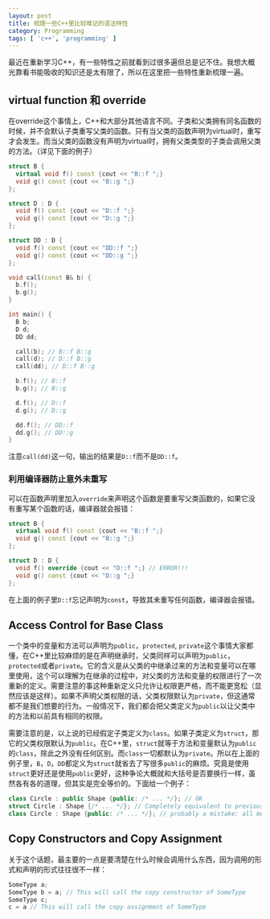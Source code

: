 ```yaml
---
layout: post
title: 梳理一些C++里比较难记的语法特性
category: Programming
tags: [ 'c++', 'programming' ]
---
```


最近在重新学习C++，有一些特性之前就看到过很多遍但总是记不住。我想大概光靠看书能吸收的知识还是太有限了，所以在这里把一些特性重新梳理一遍。

## virtual function 和 override

在override这个事情上，C++和大部分其他语言不同。子类和父类拥有同名函数的时候，并不会默认子类重写父类的函数。只有当父类的函数声明为virtual时，重写才会发生。而当父类的函数没有声明为virtual时，拥有父类类型的子类会调用父类的方法。（详见下面的例子）

```C++
struct B {
  virtual void f() const {cout << "B::f ";}
  void g() const {cout << "B::g ";}
};

struct D : D {
  void f() const {cout << "D::f ";}
  void g() const {cout << "D::g ";}
};

struct DD : D {
  void f() const {cout << "DD::f ";}
  void g() const {cout << "DD::g ";}
};

void call(const B& b) {
  b.f();
  b.g();
}

int main() {
  B b;
  D d;
  DD dd;

  call(b); // B::f B::g
  call(d); // D::f B::g
  call(dd); // D::f B::g

  b.f(); // B::f
  b.g(); // B::g

  d.f(); // D::f
  d.g(); // D::g

  dd.f(); // DD::f
  dd.g(); // DD::g
}
```
注意`call(dd)`这一句，输出的结果是`D::f`而不是`DD::f`。

### 利用编译器防止意外未重写

可以在函数声明里加入`override`来声明这个函数是要重写父类函数的，如果它没有重写某个函数的话，编译器就会报错：

```C++
struct B {
  virtual void f() const {cout << "B::f ";}
  void g() const {cout << "B::g ";}
};

struct D : D {
  void f() override {cout << "D::f ";} // ERROR!!!
  void g() const {cout << "D::g ";}
};
```
在上面的例子里`D::f`忘记声明为`const`，导致其未重写任何函数，编译器会报错。

## Access Control for Base Class

一个类中的变量和方法可以声明为`public`，`protected`, `private`这个事情大家都懂，在C++里比较麻烦的是在声明继承时，父类同样可以声明为`public`，`protected`或者`private`。它的含义是从父类的中继承过来的方法和变量可以在哪里使用，这个可以理解为在继承的过程中，对父类的方法和变量的权限进行了一次重新的定义。需要注意的事这种重新定义只允许让权限更严格，而不能更宽松（显然应该是这样）。如果不声明父类权限的话，父类权限默认为`private`，但这通常都不是我们想要的行为。一般情况下，我们都会把父类定义为`public`以让父类中的方法和以前具有相同的权限。

需要注意的是，以上说的已经假定子类定义为`class`。如果子类定义为`struct`，那它的父类权限默认为`public`。在C++里，`struct`就等于方法和变量默认为`public`的`class`，除此之外没有任何区别。而`class`一切都默认为`private`。所以在上面的例子里，`B`，`D`，`DD`都定义为`struct`就省去了写很多`public`的麻烦。究竟是使用`struct`更好还是使用`public`更好，这种争论大概就和大括号是否要换行一样，虽然各有各的道理，但其实是完全等价的。下面给一个例子：

```C++
class Circle : public Shape {public: /* ... */}; // OK
struct Circle : Shape {/* ... */}; // Completely equivalent to previous one
class Circle : Shape {public: /* ... */}; // probably a mistake: all methods in Shape cannot be called in Circle
```

## Copy Constructors and Copy Assignment

关于这个话题，最主要的一点是要清楚在什么时候会调用什么东西，因为调用的形式和声明的形式往往很不一样：

```C++
SomeType a;
SomeType b = a; // This will call the copy constructor of SomeType
SomeType c;
c = a // This will call the copy assignment of SomeType
```
